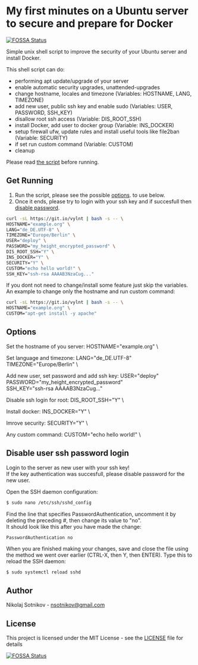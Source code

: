 # My first minutes on a Ubuntu server to secure and prepare for Docker
[![FOSSA Status](https://app.fossa.io/api/projects/git%2Bgithub.com%2Ftikkerei%2Fvps-first-run.svg?type=shield)](https://app.fossa.io/projects/git%2Bgithub.com%2Ftikkerei%2Fvps-first-run?ref=badge_shield)


Simple unix shell script to improve the security of your Ubuntu server and install Docker.    

This shell script can do:
  - performing apt update/upgrade of your server
  - enable automatic security upgrades, unattended-upgrades
  - change hostname, locales and timezone (Variables: HOSTNAME, LANG, TIMEZONE)
  - add new user, public ssh key and enable sudo (Variables: USER, PASSWORD, SSH_KEY)
  - disallow root ssh access (Variable: DIS_ROOT_SSH)
  - install Docker, add user to docker group (Variable: INS_DOCKER)
  - setup firewall ufw, update rules and install useful tools like file2ban (Variable: SECURITY)
  - if set run custom command (Variable: CUSTOM)
  - cleanup

Please read [the script](https://raw.githubusercontent.com/nsotnikov/my-first-minutes-on-ubuntu-for-docker/master/ubuntu-first-run.sh) before running. 

## Get Running
1. Run the script, please see the possible [options](#options).  to use below.    
2. Once it ends, please try to login with your ssh key and if succesfull then [disable password](#disable-user-ssh-password-login).   

```sh
curl -sL https://git.io/vylnt | bash -s -- \
HOSTNAME="example.org" \
LANG="de_DE.UTF-8" \
TIMEZONE="Europe/Berlin" \
USER="deploy" \
PASSWORD="my_height_encrypted_password" \
DIS_ROOT_SSH="Y" \
INS_DOCKER="Y" \
SECURITY="Y" \
CUSTOM="echo hello world!" \
SSH_KEY="ssh-rsa AAAAB3NzaCug..." 
```

If you dont not need to change/install some feature just skip the variables.     
An example to change only the hostname and run custom command:
```sh
curl -sL https://git.io/vylnt | bash -s -- \
HOSTNAME="example.org" \
CUSTOM="apt-get install -y apache" 
```
## Options
Set the hostname of you server:
HOSTNAME="example.org" \

Set language and timezone:
LANG="de_DE.UTF-8" \
TIMEZONE="Europe/Berlin" \

Add new user, set password and add ssh key:
USER="deploy" \
PASSWORD="my_height_encrypted_password" \
SSH_KEY="ssh-rsa AAAAB3NzaCug..." 

Disable ssh login for root:
DIS_ROOT_SSH="Y" \

Install docker:
INS_DOCKER="Y" \

Imrove security:
SECURITY="Y" \

Any custom command:
CUSTOM="echo hello world!" \

## Disable user ssh password login
Login to the server as new user with your ssh key!    
If the key authentication was succesfull, please disable password for the new user. 
 
Open the SSH daemon configuration:
```sh
$ sudo nano /etc/ssh/sshd_config
```

Find the line that specifies PasswordAuthentication, uncomment it by deleting the preceding #, then change its value to "no".     
It should look like this after you have made the change:
```
PasswordAuthentication no
```

When you are finished making your changes, save and close the file using the method we went over earlier (CTRL-X, then Y, then ENTER).
Type this to reload the SSH daemon:
```sh
$ sudo systemctl reload sshd
```

## Author

Nikolaj Sotnikov - [nsotnikov@gmail.com](mailto:nsotnikov@gmail.com)

## License

This project is licensed under the MIT License - see the [LICENSE](LICENSE) file for details


[![FOSSA Status](https://app.fossa.io/api/projects/git%2Bgithub.com%2Ftikkerei%2Fvps-first-run.svg?type=large)](https://app.fossa.io/projects/git%2Bgithub.com%2Ftikkerei%2Fvps-first-run?ref=badge_large)